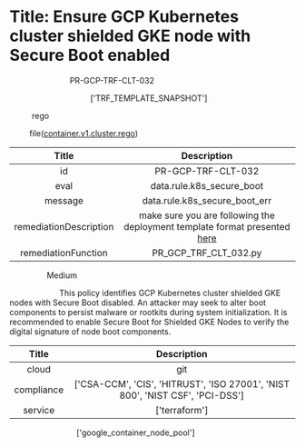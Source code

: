 



# Title: Ensure GCP Kubernetes cluster shielded GKE node with Secure Boot enabled


***<font color="white">Master Test Id:</font>*** PR-GCP-TRF-CLT-032

***<font color="white">Master Snapshot Id:</font>*** ['TRF_TEMPLATE_SNAPSHOT']

***<font color="white">type:</font>*** rego

***<font color="white">rule:</font>*** file([container.v1.cluster.rego])  
  
  
  
  

|Title|Description|
| :---: | :---: |
|id|PR-GCP-TRF-CLT-032|
|eval|data.rule.k8s_secure_boot|
|message|data.rule.k8s_secure_boot_err|
|remediationDescription|make sure you are following the deployment template format presented <a href='https://cloud.google.com/kubernetes-engine/docs/reference/rest/v1/projects.locations.clusters' target='_blank'>here</a> |
|remediationFunction|PR_GCP_TRF_CLT_032.py|


***<font color="white">Severity:</font>*** Medium

***<font color="white">Description:</font>*** This policy identifies GCP Kubernetes cluster shielded GKE nodes with Secure Boot disabled. An attacker may seek to alter boot components to persist malware or rootkits during system initialization. It is recommended to enable Secure Boot for Shielded GKE Nodes to verify the digital signature of node boot components.  
  
  

|Title|Description|
| :---: | :---: |
|cloud|git|
|compliance|['CSA-CCM', 'CIS', 'HITRUST', 'ISO 27001', 'NIST 800', 'NIST CSF', 'PCI-DSS']|
|service|['terraform']|


***<font color="white">Resource Types:</font>*** ['google_container_node_pool']


[container.v1.cluster.rego]: https://github.com/prancer-io/prancer-compliance-test/tree/master/google/terraform/container.v1.cluster.rego
